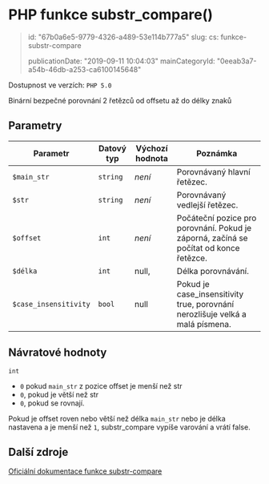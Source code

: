 PHP funkce substr_compare()
===========================

> id: "67b0a6e5-9779-4326-a489-53e114b777a5"
> slug:
> 	cs: funkce-substr-compare
>
> publicationDate: "2019-09-11 10:04:03"
> mainCategoryId: "0eeab3a7-a54b-46db-a253-ca6100145648"

Dostupnost ve verzích: `PHP 5.0`

Binární bezpečné porovnání 2 řetězců od offsetu až do délky znaků


Parametry
--------------

| Parametr | Datový typ | Výchozí hodnota | Poznámka |
|-----|-----|-----|-----|
| `$main_str` | `string` | *není* | Porovnávaný hlavní řetězec. |
| `$str` | `string` | *není* | Porovnávaný vedlejší řetězec. |
| `$offset` | `int` | *není* | Počáteční pozice pro porovnání. Pokud je záporná, začíná se počítat od konce řetězce. |
| `$délka` | `int` | null, | Délka porovnávání. |
| `$case_insensitivity` | `bool` | null | Pokud je case_insensitivity true, porovnání nerozlišuje velká a malá písmena. |


Návratové hodnoty
----------------

`int`

- `0` pokud `main_str` z pozice offset je menší než str
- `0`, pokud je větší než str
- `0`, pokud se rovnají.

Pokud je offset roven nebo větší než délka `main_str` nebo je délka nastavena a je menší než `1`, substr_compare vypíše varování a vrátí false.

Další zdroje
------------

[Oficiální dokumentace funkce substr-compare](https://www.php.net/manual/en/function.substr-compare.php)
